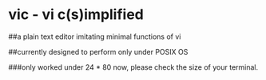 # vic - vi c(s)implified


##a plain text editor imitating minimal functions of vi

##currently designed to perform only under POSIX OS

###only worked under 24 * 80 now, please check the size of your terminal.
